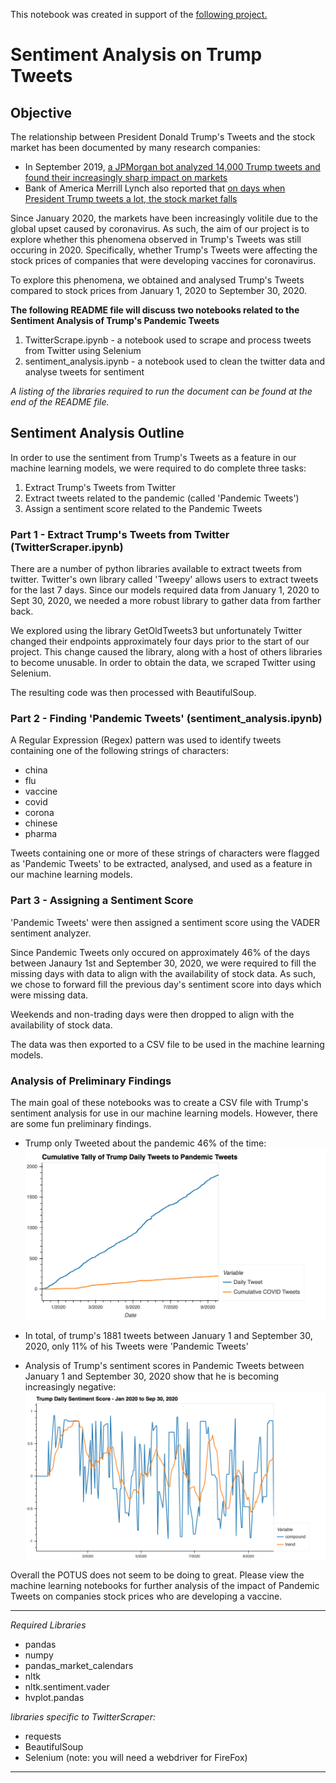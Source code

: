 This notebook was created in support of the [following project.](https://github.com/ShuranXu/UofT-Fintech-Group-1)
# Sentiment Analysis on Trump Tweets

## Objective
The relationship between President Donald Trump's Tweets and the stock market has been documented by many research companies:
* In September 2019, [a JPMorgan bot analyzed 14,000 Trump tweets and found their increasingly sharp impact on markets](https://markets.businessinsider.com/news/stocks/jpmorgan-volvefe-index-on-impact-of-trump-tweets-on-market-volatility-2019-9-1028508499#)
* Bank of America Merrill Lynch also reported that [on days when President Trump tweets a lot, the stock market falls](https://www.cnbc.com/2019/09/03/on-days-when-president-trump-tweets-a-lot-the-stock-market-falls-investment-bank-finds.html)

Since January 2020, the markets have been increasingly volitile due to the global upset caused by coronavirus. As such, the aim of our project is to explore whether this phenomena observed in Trump's Tweets was still occuring in 2020. Specifically, whether Trump's Tweets were affecting the stock prices of companies that were developing vaccines for coronavirus.

To explore this phenomena, we obtained and analysed Trump's Tweets compared to stock prices from January 1, 2020 to September 30, 2020.

**The following README file will discuss two notebooks related to the Sentiment Analysis of Trump's Pandemic Tweets**
1. TwitterScrape.ipynb - a notebook used to scrape and process tweets from Twitter using Selenium 
2. sentiment_analysis.ipynb - a notebook used to clean the twitter data and analyse tweets for sentiment

*A listing of the libraries required to run the document can be found at the end of the README file.*

## Sentiment Analysis Outline

In order to use the sentiment from Trump's Tweets as a feature in our machine learning models, we were required to do complete three tasks:

1. Extract Trump's Tweets from Twitter
2. Extract tweets related to the pandemic (called 'Pandemic Tweets')
3. Assign a sentiment score related to the Pandemic Tweets

### Part 1 - Extract Trump's Tweets from Twitter (TwitterScraper.ipynb)

There are a number of python libraries available to extract tweets from twitter. Twitter's own library called 'Tweepy' allows users to extract tweets for the last 7 days. Since our models required data from January 1, 2020 to Sept 30, 2020, we needed a more robust library to gather data from farther back.

We explored using the library GetOldTweets3 but unfortunately Twitter changed their endpoints approximately four days prior to the start of our project. This change caused the library, along with a host of others libraries to become unusable. In order to obtain the data, we scraped Twitter using Selenium. 

The resulting code was then processed with BeautifulSoup.

### Part 2 - Finding 'Pandemic Tweets' (sentiment_analysis.ipynb)

A Regular Expression (Regex) pattern was used to identify tweets containing one of the following strings of characters:
* china
* flu
* vaccine
* covid
* corona
* chinese
* pharma

Tweets containing one or more of these strings of characters were flagged as 'Pandemic Tweets' to be extracted, analysed, and used as a feature in our machine learning models.

### Part 3 - Assigning a Sentiment Score

'Pandemic Tweets' were then assigned a sentiment score using the VADER sentiment analyzer. 

Since Pandemic Tweets only occured on approximately 46% of the days between Janaury 1st and September 30, 2020, we were required to fill the missing days with data to align with the availability of stock data. As such, we chose to forward fill the previous day's sentiment score into days which were missing data.

Weekends and non-trading days were then dropped to align with the availability of stock data.

The data was then exported to a CSV file to be used in the machine learning models.

### Analysis of Preliminary Findings

The main goal of these notebooks was to create a CSV file with Trump's sentiment analysis for use in our machine learning models. However, there are some fun preliminary findings.

* Trump only Tweeted about the pandemic 46% of the time:
![](Images/Cumulative_Sent_Graph.png)

* In total, of trump's 1881 tweets between January 1 and September 30, 2020, only 11% of his Tweets were 'Pandemic Tweets'
* Analysis of Trump's sentiment scores in Pandemic Tweets between January 1 and September 30, 2020 show that he is becoming increasingly negative:
![](Images/Sentiment_Score.png)

Overall the POTUS does not seem to be doing to great. Please view the machine learning notebooks for further analysis of the impact of Pandemic Tweets on companies stock prices who are developing a vaccine.

----
*Required Libraries*

* pandas
* numpy
* pandas_market_calendars
* nltk
* nltk.sentiment.vader
* hvplot.pandas

*libraries specific to TwitterScraper:*
* requests
* BeautifulSoup
* Selenium (note: you will need a webdriver for FireFox)

----



